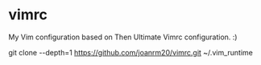 # vimrc
My Vim configuration based on Then Ultimate Vimrc configuration. :) 


git clone --depth=1 https://github.com/joanrm20/vimrc.git ~/.vim_runtime